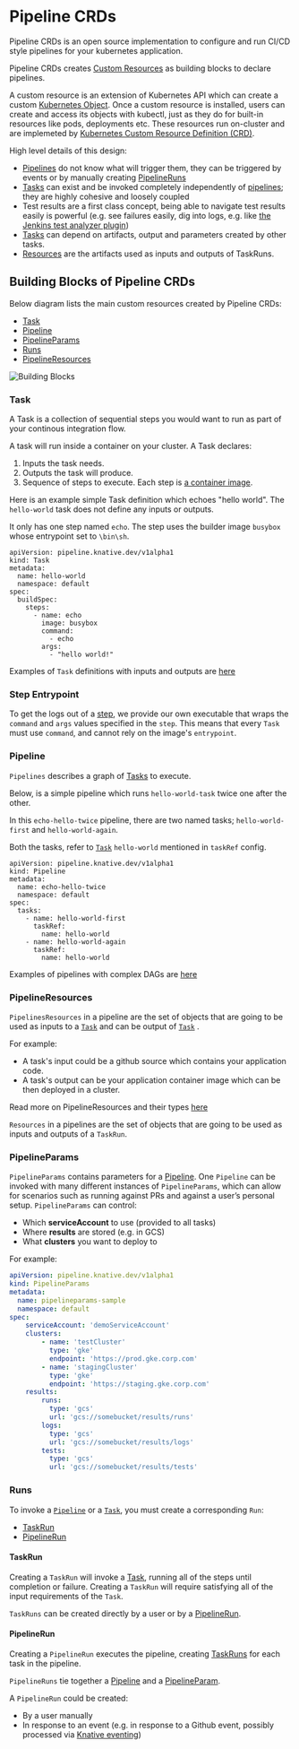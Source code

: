 # Pipeline CRDs
Pipeline CRDs is an open source implementation to configure and run CI/CD style pipelines for your kubernetes application.

Pipeline CRDs creates [Custom Resources](https://kubernetes.io/docs/concepts/extend-kubernetes/api-extension/custom-resources/) as building blocks to declare pipelines.

A custom resource is an extension of Kubernetes API which can create a custom [Kubernetes Object](https://kubernetes.io/docs/concepts/overview/working-with-objects/kubernetes-objects/#understanding-kubernetes-objects).
Once a custom resource is installed, users can create and access its objects with kubectl, just as they do for built-in resources like pods, deployments etc.
These resources run on-cluster and are implemeted by [Kubernetes Custom Resource Definition (CRD)](https://kubernetes.io/docs/concepts/extend-kubernetes/api-extension/custom-resources/#customresourcedefinitions).

High level details of this design:

* [Pipelines](#pipeline) do not know what will trigger them, they can be
   triggered by events or by manually creating [PipelineRuns](#pipelinerun)
* [Tasks](#task) can exist and be invoked completely independently of
  [pipelines](#pipeline); they are highly cohesive and loosely coupled
* Test results are a first class concept, being able to navigate test results
  easily is powerful (e.g. see failures easily, dig into logs, e.g. like
  [the Jenkins test analyzer plugin](https://wiki.jenkins.io/display/JENKINS/Test+Results+Analyzer+Plugin))
* [Tasks](#task) can depend on artifacts, output and parameters created by other tasks.
* [Resources](#pipelineresources) are the artifacts used as inputs and outputs of TaskRuns.

## Building Blocks of Pipeline CRDs
Below diagram lists the main custom resources created by Pipeline CRDs:

* [Task](#task)
* [Pipeline](#pipeline)
* [PipelineParams](#pipelineparams)
* [Runs](#runs)
* [PipelineResources](#pipelineresources)

![Building Blocks](./images/building-blocks.png)

### Task

A Task is a collection of sequential steps you would want to run as part of your continous integration flow.

A task will run inside a container on your cluster. A Task declares:

1. Inputs the task needs.
1. Outputs the task will produce.
1. Sequence of steps to execute. Each step is [a container image](./using.md#image-contract).

Here is an example simple Task definition which echoes "hello world". The `hello-world` task does not define any inputs or outputs.

It only has one step named `echo`. The step uses the builder image `busybox` whose entrypoint set to `\bin\sh`.

```shell
apiVersion: pipeline.knative.dev/v1alpha1
kind: Task
metadata:
  name: hello-world
  namespace: default
spec:
  buildSpec:
    steps:
      - name: echo
        image: busybox
        command:
          - echo
        args:
          - "hello world!"
```

Examples of `Task` definitions with inputs and outputs are [here](../examples)

### Step Entrypoint

To get the logs out of a [step](#task), we provide our own executable that wraps
the `command` and `args` values specified in the `step`. This means that every
`Task` must use `command`, and cannot rely on the image's `entrypoint`.

### Pipeline

`Pipelines` describes a graph of [Tasks](#Task) to execute.

Below, is a simple pipeline which runs `hello-world-task` twice one after the other.

In this `echo-hello-twice` pipeline, there are two named tasks; `hello-world-first` and `hello-world-again`.

Both the tasks, refer to [`Task`](#Task) `hello-world` mentioned in `taskRef` config.

```shell
apiVersion: pipeline.knative.dev/v1alpha1
kind: Pipeline
metadata:
  name: echo-hello-twice
  namespace: default
spec:
  tasks:
    - name: hello-world-first
      taskRef:
        name: hello-world
    - name: hello-world-again
      taskRef:
        name: hello-world
```

Examples of pipelines with complex DAGs are [here](../examples/pipelines)

### PipelineResources

`PipelinesResources` in a pipeline are the set of objects that are going to be used as inputs to a [`Task`](#Task) and can be output of [`Task`](#Task) .

For example:
* A task's input could be a github source which contains your application code.
* A task's output can be your application container image which can be then deployed in a cluster.

Read more on PipelineResources and their types [here](./using.md)

`Resources` in a pipelines are the set of objects that are going to be used 
as inputs and outputs of a `TaskRun`. 

### PipelineParams

`PipelineParams` contains parameters for a [Pipeline](#pipeline). One `Pipeline`
can be invoked with many different instances of `PipelineParams`, which can allow
for scenarios such as running against PRs and against a user’s personal setup.
`PipelineParams` can control:

* Which **serviceAccount** to use (provided to all tasks)
* Where **results** are stored (e.g. in GCS)
* What **clusters** you want to deploy to

For example:

```yaml
apiVersion: pipeline.knative.dev/v1alpha1
kind: PipelineParams
metadata:
  name: pipelineparams-sample
  namespace: default
spec:
    serviceAccount: 'demoServiceAccount'
    clusters:
        - name: 'testCluster'
          type: 'gke'
          endpoint: 'https://prod.gke.corp.com'
        - name: 'stagingCluster'
          type: 'gke'
          endpoint: 'https://staging.gke.corp.com'
    results:
        runs:
          type: 'gcs'
          url: 'gcs://somebucket/results/runs'
        logs:
          type: 'gcs'
          url: 'gcs://somebucket/results/logs'
        tests:
          type: 'gcs'
          url: 'gcs://somebucket/results/tests'
```

### Runs

To invoke a [`Pipeline`](#pipeline) or a [`Task`](#task), you must create a corresponding
`Run`:

* [TaskRun](#taskrun)
* [PipelineRun](#pipelinerun)

#### TaskRun

Creating a `TaskRun` will invoke a [Task](#task), running all of the steps until 
completion or failure. Creating a `TaskRun` will require satisfying all of the input
requirements of the `Task`.

`TaskRuns` can be created directly by a user or by a [PipelineRun](#pipelinerun).

#### PipelineRun

Creating a `PipelineRun` executes the pipeline, creating [TaskRuns](#taskrun) for each 
task in the pipeline.

`PipelineRuns` tie together a [Pipeline](#pipeline) and a [PipelineParam](#pipelineparams).

A `PipelineRun` could be created:

* By a user manually
* In response to an event (e.g. in response to a Github event, possibly processed via
  [Knative eventing](https://github.com/knative/eventing))
